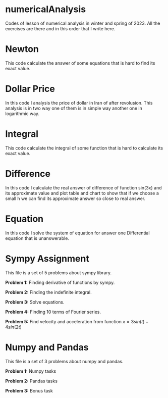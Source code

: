 # numericalAnalysis
Codes of lesson of numerical analysis in winter and spring of 2023.
All the exercises are there and in this order that I write here.

# Newton
This code calculate the answer of some equations that is hard to find its exact value.

# Dollar Price
In this code I analysis the price of dollar in Iran of after revolusion.
This analysis is in two way one of them is in simple way another one in logarithmic way.

# Integral
This code calculate the integral of some function that is hard to calculate its exact value.

# Difference
In this code I calculate the real answer of difference of function sin(3x) and its approximate value and plot table and chart to show that if we choose a small h we can find its approximate answer so close to real answer.

# Equation
In this code I solve the system of equation for answer one Differential equation that is unanswerable.

# Sympy Assignment
This file is a set of 5 problems about sympy library.

__Problem 1:__ Finding derivative of functions by sympy.

__Problem 2:__ Finding the indefinite integral.

__Problem 3:__ Solve equations.

__Problem 4:__ Finding 10 terms of Fourier series.

__Problem 5:__ Find velocity and acceleration from function $x = 3sin(t) - 4sin(2t)$

# Numpy and Pandas
This file is a set of 3 problems about numpy and pandas.

__Problem 1:__ Numpy tasks

__Problem 2:__ Pandas tasks

__Problem 3:__ Bonus task
